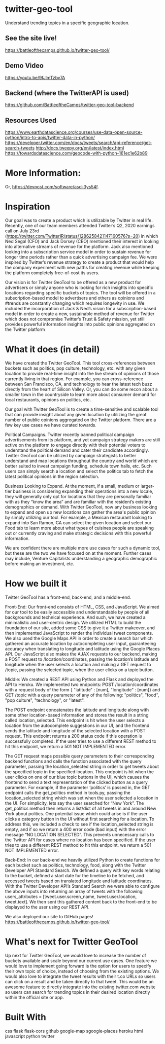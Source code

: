# twitter-geo-tool
Understand trending topics in a specific geographic location. 

## See the site live!
https://battleofthecamps.github.io/twitter-geo-tool/

## Demo Video
https://youtu.be/9fJlmTzbv7A

## Backend (where the TwitterAPI is used)
https://github.com/BattleoftheCamps/twitter-geo-tool-backend

## Resources Used
https://www.earthdatascience.org/courses/use-data-open-source-python/intro-to-apis/twitter-data-in-python/
https://developer.twitter.com/en/docs/tweets/search/api-reference/get-search-tweets
http://docs.tweepy.org/en/latest/index.html
https://towardsdatascience.com/geocode-with-python-161ec1e62b89

# More Information: 
Or, https://devpost.com/software/asd-3ys54f. 

# Inspiration
Our goal was to create a product which is utilizable by Twitter in real life. Recently, one of our team members attended Twitter’s Q2, 2020 earnings call on July 23rd (https://twitter.com/TwitterIR/status/1286258421147160576?s=20) in which Ned Segal (CFO) and Jack Dorsey (CEO) mentioned their interest in looking into alternative streams of revenue for the platform. Jack also mentioned looking into a subscription service model in order to sustain revenue for longer time periods rather than a quick advertising campaign fee. We were inspired by Twitter’s revenue strategy to create a product that would help the company experiment with new paths for creating revenue while keeping the platform completely free-of-cost its users.

Our vision is for Twitter GeoTool to be offered as a new product for advertisers or simply anyone who is looking for rich insights into specific locations regarding specific buckets of topics. The tool will be offered in a subscription-based model to advertisers and others as opinions and #trends are constantly changing which requires longevity in use. We included the incorporation of Jack & Ned’s vision for a subscription-based model in order to create a new, sustainable method of revenue for Twitter which does not compromise Twitter’s Trust & Safety mission, yet still provides powerful information insights into public opinions aggregated on the Twitter platform

# What it does (in detail)
We have created the Twitter GeoTool. This tool cross-references between buckets such as politics, pop culture, technology, etc. with any given location to provide real-time insight into the live stream of opinions of those currently living in that region. For example, you can cross-reference between San Francisco, CA, and technology to hear the latest tech buzz directly from the heart of Silicon Valley. Or, you can do some recon about a smaller town in the countryside to learn more about consumer demand for local restaurants, opinions on politics, etc.

Our goal with Twitter GeoTool is to create a time-sensitive and scalable tool that can provide insight about any given location by utilizing the great number of public opinions aggregated on the Twitter platform. There are a few key use cases we have curated towards.

Political Campaigns. Twitter recently banned political campaign advertisements from its platform, and yet campaign strategy makers are still active on the platform to engage directly with their potential voters to understand the political demand and cater their candidate accordingly. Twitter GeoTool can be utilized by campaign strategists to better understand and map locations throughout the country and world which are better suited to invest campaign funding, schedule town halls, etc. Such users can simply search a location and select the politics tab to fetch the latest political opinions in the region selection.

Business Looking to Expand. At the moment, if a small, medium or larger-tier business is considering expanding their operations into a new locale, they will generally only opt for locations that they are personally familiar with as they “know the area” and are familiar with the resident’s existing demographics or demand. With Twitter GeoTool, now any business looking to expand and open up new locations can gather the area's public opinion by simply utilizing our tool. For example, a Mexican restaurant looking to expand into San Ramon, CA can select the given location and select our Food tab to learn more about what types of cuisines people are speaking out or currently craving and make strategic decisions with this powerful information.

We are confident there are multiple more use cases for such a dynamic tool, but these are the two we have focused on at the moment. Further cases may include, Venture Capitalists understanding a geographic demographic before making an investment, etc.

# How we built it
Twitter GeoTool has a front-end, back-end, and a middle-end.

Front-End: Our front-end consists of HTML, CSS, and JavaScript. We aimed for our tool to be easily accessible and understandable by people of all backgrounds and technical experience. And such, we have created a minimalistic and user-centric design. We utilized HTML to build the foundation of our site, added some CSS to give it a Twitter makeover, and then implemented JavaScript to render the individual tweet components. We also used the Google Maps API in order to create a search bar which gathered an accurate location by autocompleting user input, guaranteeing accuracy when translating to longitude and latitude using the Google Places API. Our JavaScript also makes the AJAX requests to our backend, making a POST request to /location/coordinates, passing the location’s latitude and longitude when the user selects a location and making a GET request to /topic, passing the selected topic, when the user clicks on a topic button.

Middle: We created a REST API using Python and Flask and deployed the API to Heroku. We implemented two endpoints: POST /location/coordinates with a request body of the form { "latitude" : [num], "longitude" : [num]} and GET /topic with a query parameter of any of the following: "politics", "food", "pop culture", "technology", or "latest".

The POST endpoint concatenates the latitude and longitude along with some other location-based information and stores the result in a string called location_selected. This endpoint is hit when the user selects a location from the autocomplete suggestions in our UI, and the frontend sends the latitude and longitude of the selected location with a POST request. This endpoint returns a 200 status code if this operation is successfully completed. If the user tries to use a different REST method to hit this endpoint, we return a 501 NOT IMPLEMENTED error.

The GET request maps possible query parameters to their corresponding backend functions and calls the function associated with the query parameter, passing the location_selected string in order to get tweets about the specified topic in the specified location. This endpoint is hit when the user clicks on one of our blue topic buttons in the UI, which causes the frontend to send a text representation of the clicked button as a query parameter. For example, if the parameter ‘politics’ is passed in, the GET endpoint calls the get_politics method in tools.py, passing the location_selected string which was set when the user selected a location in the UI. For simplicity, lets say the user searched for “New York”. The get_politics method then returns a list/dict of all tweets in and around New York about politics. One potential issue which could arise is if the user clicks a category button in the UI without first searching for a location. To address this, we included a check to see if the location_selected string is empty, and if so we return a 400 error code (bad input) with the error message “NO LOCATION SELECTED”. This prevents unnecessary calls to the Twitter API for cases where no location has been specified. If the user tries to use a different REST method to hit this endpoint, we return a 501 NOT IMPLEMENTED error.

Back-End: In our back-end we heavily utilized Python to create functions for each bucket such as politics, technology, food, along with the Twitter Developer API Standard Search. We defined a query with key words relating to the bucket, defined a start date for the timeline to be fetched, and accessed tweets based on translated longitude and latitude coordinates. With the Twitter Developer API’s Standard Search we were able to configure the above inputs into returning an array of tweets with the following users_attributes = [tweet.user.screen_name, tweet.user.location, tweet.text]. We then sent this gathered content back to the front-end to be displayed to the user using our REST API.

We also deployed our site to GitHub pages! https://battleofthecamps.github.io/twitter-geo-tool/

# What's next for Twitter GeoTool
Up next for Twitter GeoTool, we would love to increase the number of buckets available and scale beyond our current use cases. One feature we would love to implement going forward is the option for users to specify their own topic of choice, instead of choosing from the existing options. We would also love to integrate the tweet results with their t.co URLs so users can click on a result and be taken directly to that tweet. This would be an awesome feature to directly integrate into the existing twitter.com website so users can search for trending topics in their desired location directly within the official site or app.

# Built With
css flask flask-cors github google-map sgoogle-places heroku html javascript python twitter
